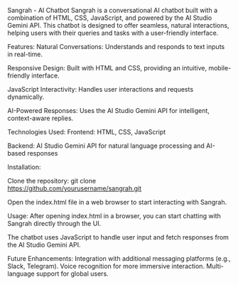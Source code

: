 
Sangrah - AI Chatbot
Sangrah is a conversational AI chatbot built with a combination of HTML, CSS, JavaScript, and powered by the AI Studio Gemini API. This chatbot is designed to offer seamless, natural interactions, helping users with their queries and tasks with a user-friendly interface.

Features:
Natural Conversations: Understands and responds to text inputs in real-time.

Responsive Design: Built with HTML and CSS, providing an intuitive, mobile-friendly interface.

JavaScript Interactivity: Handles user interactions and requests dynamically.

AI-Powered Responses: Uses the AI Studio Gemini API for intelligent, context-aware replies.


Technologies Used:
Frontend: HTML, CSS, JavaScript

Backend: AI Studio Gemini API for natural language processing and AI-based responses

Installation:

Clone the repository:
git clone https://github.com/yourusername/sangrah.git

Open the index.html file in a web browser to start interacting with Sangrah.

Usage:
After opening index.html in a browser, you can start chatting with Sangrah directly through the UI.

The chatbot uses JavaScript to handle user input and fetch responses from the AI Studio Gemini API.

Future Enhancements:
Integration with additional messaging platforms (e.g., Slack, Telegram).
Voice recognition for more immersive interaction.
Multi-language support for global users.
